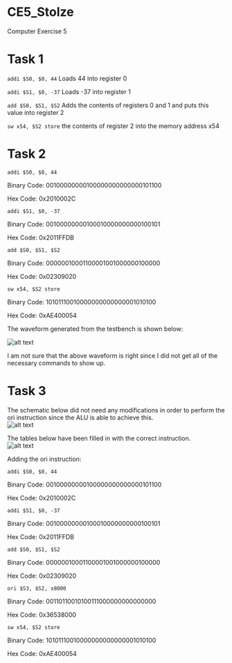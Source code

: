 CE5_Stolze
==========

Computer Exercise 5

# Task 1 

```addi $S0, $0, 44``` Loads 44 into register 0

```addi $S1, $0, -37``` Loads -37 into register 1 

```add $S0, $S1, $S2``` Adds the contents of registers 0 and 1 and puts this value into register 2

```sw x54, $S2 store``` the contents of register 2 into the memory address x54

# Task 2

```addi $S0, $0, 44```

Binary Code: 00100000000100000000000000101100

Hex Code: 0x2010002C

```addi $S1, $0, -37```

Binary Code: 00100000000100010000000000100101

Hex Code: 0x2011FFDB

```add $S0, $S1, $S2```

Binary Code: 00000010001100001001000000100000

Hex Code: 0x02309020

```sw x54, $S2 store```

Binary Code: 10101110010000000000000001010100

Hex Code: 0xAE400054

The waveform generated from the testbench is shown below:

![alt text](https://raw.githubusercontent.com/aaronstolze/CE5_Stolze/master/MipsWaveform.PNG "MIPSWaveform")

I am not sure that the above waveform is right since I did not get all of the necessary commands to show up.

# Task 3

The schematic below did not need any modifications in order to perform the ori instruction since the ALU is able to achieve this.  
![alt text](https://raw.githubusercontent.com/aaronstolze/CE5_Stolze/master/Schematic.PNG "Schematic")

The tables below have been filled in with the correct instruction.  
![alt text](https://raw.githubusercontent.com/aaronstolze/CE5_Stolze/master/Tables.png "Tables")

Adding the ori instruction:

```addi $S0, $0, 44```

Binary Code: 00100000000100000000000000101100

Hex Code: 0x2010002C

```addi $S1, $0, -37```

Binary Code: 00100000000100010000000000100101

Hex Code: 0x2011FFDB

```add $S0, $S1, $S2```

Binary Code: 00000010001100001001000000100000

Hex Code: 0x02309020

```ori $S3, $S2, x8000```

Binary Code: 00110110010100111000000000000000

Hex Code: 0x36538000

```sw x54, $S2 store```

Binary Code: 10101110010000000000000001010100

Hex Code: 0xAE400054
